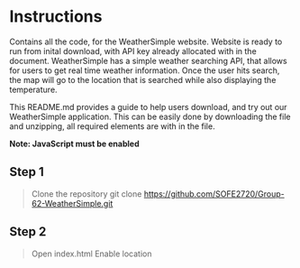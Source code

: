 # Instructions
Contains all the code, for the WeatherSimple website. Website is ready to run from inital download, with API key already allocated with in the document. WeatherSimple has a simple weather searching API, that allows for users to get real time weather information. Once the user hits search, the map will go to the location that is searched while also displaying the temperature. 

This README.md provides a guide to help users download, and try out our WeatherSimple application. This can be easily done by downloading the file and unzipping, all required elements are with in the file. 

**Note: JavaScript must be enabled**

## **Step 1**
>Clone the repository 
>git clone https://github.com/SOFE2720/Group-62-WeatherSimple.git

## **Step 2**
>Open index.html 
>Enable location
